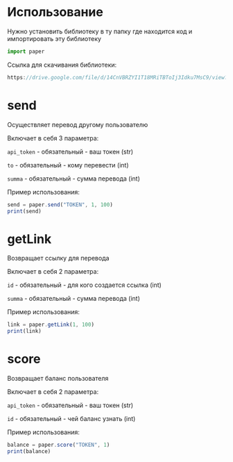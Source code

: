 # Использование
Нужно установить библиотеку в ту папку где находится код и импортировать эту библиотеку
```python
import paper
```
Ссылка для скачивания библиотеки:
```javascript
https://drive.google.com/file/d/14CnVBRZYI1T18MRiTBToIj3Idku7MsC9/view?usp=drivesdk
```

# send
Осуществляет перевод другому пользователю

Включает в себя 3 параметра:

`api_token` - обязательный - ваш токен (str)

`to` - обязательный - кому перевести (int)

`summa` - обязательный - сумма перевода (int)

Пример использования:
```javascript
send = paper.send("TOKEN", 1, 100)
print(send)
```

# getLink
Возвращает ссылку для перевода

Включает в себя 2 параметра:

`id` - обязательный - для кого создается ссылка (int)

`summa` - обязательный - сумма перевода (int)

Пример использования:
```javascript
link = paper.getLink(1, 100)
print(link)
```

# score
Возвращает баланс пользователя

Включает в себя 2 параметра:

`api_token` - обязательный - ваш токен (str)

`id` - обязательный - чей баланс узнать (int)

Пример использования:
```javascript
balance = paper.score("TOKEN", 1)
print(balance)
```

